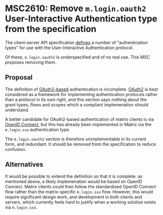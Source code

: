 # MSC2610: Remove `m.login.oauth2` User-Interactive Authentication type from the specification

The client-server API specification
[defines](https://matrix.org/docs/spec/client_server/r0.6.1#authentication-types)
a number of "authentication types" for use with the User-Interactive
Authentication protocol.

Of these, `m.login.oauth2` is underspecified and of no
real use. This MSC proposes removing them.

## Proposal

The definition of
[OAuth2-based](https://matrix.org/docs/spec/client_server/r0.6.1#oauth2-based)
authentication is incomplete. [OAuth2](https://oauth.net/2/) is best considered
as a framework for implementing authentication protocols rather than a protocol
in its own right, and this section says nothing about the grant types, flows
and scopes which a compliant implemenation should understand.

A better candidate for OAuth2-based authentication of matrix clients is via
[OpenID Connect](https://openid.net/connect/), but this has already been
implemented in Matrix via the `m.login.sso` authentication type.

The `m.login.oauth2` section is therefore unimplementable in its current form,
and redundant. It should be removed from the specification to reduce confusion.

## Alternatives

It would be possible to extend the definition so that it is complete: as
mentioned above, a likely implemenation would be based on OpenID
Connect. Matrix clients could then follow the standardised OpenID Connect flow
rather than the matrix-specific `m.login.sso` flow. However, this would require
significant design work, and development in both clients and servers, which
currently feels hard to justify when a working solution exists via
`m.login.sso`.
